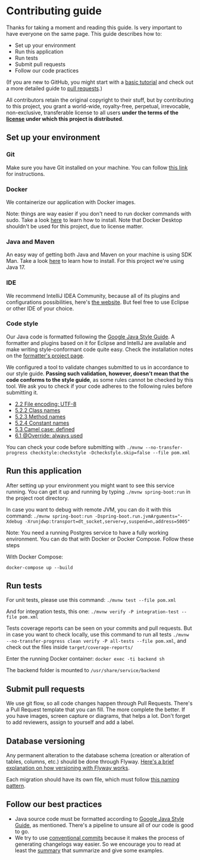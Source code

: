 # Contributing guide

Thanks for taking a moment and reading this guide. Is very important to have 
everyone on the same page. This guide describes how to:
- Set up your environment
- Run this application
- Run tests
- Submit pull requests
- Follow our code practices

(If you are new to GitHub, you might start with a [basic tutorial](https://help.github.com/articles/set-up-git) and check out a more detailed guide to [pull requests](https://help.github.com/articles/using-pull-requests/).)

All contributors retain the original copyright to their stuff, but by
contributing to this project, you grant a world-wide, royalty-free, 
perpetual, irrevocable, non-exclusive, transferable license to all 
users **under the terms of the [license](./LICENSE.md) under which 
this project is distributed**.

## Set up your environment

### Git

Make sure you have Git installed on your machine. You can follow
[this link](https://git-scm.com/downloads) for instructions.

### Docker

We containerize our application with Docker images. 

Note: things are way
easier if you don't need to run docker commands with sudo. Take a look
[here](https://docs.docker.com/engine/install/#server) to learn how to
install. Note that Docker Desktop shouldn't be used for this project,
due to license matter.

### Java and Maven

An easy way of getting both Java and Maven on your machine is using 
SDK Man. Take a look [here](https://sdkman.io/) to learn how to install.
For this project we're using Java 17.

### IDE

We recommend IntelliJ IDEA Community, because all of its plugins and
configurations possibilities, here's [the website](https://www.jetbrains.com/idea/download).
But feel free to use Eclipse or other IDE of your choice.

### Code style

Our Java code is formatted following the [Google Java Style Guide](https://google.github.io/styleguide/javaguide.html).
A formatter and plugins based on it for Eclipse and IntelliJ are available and  make writing
style-conformant code quite easy. Check the installation notes on the
[formatter's project page](https://github.com/google/google-java-format).

We configured a tool to validate changes submitted to us in accordance to our style guide. **Passing
such validation, however, doesn't mean that the code conforms to the style guide**, as some rules
cannot be checked by this tool. We ask you to check if your code adheres to the following rules
before submitting it.

- [2.2 File encoding: UTF-8](https://google.github.io/styleguide/javaguide.html#s2.2-file-encoding)
- [5.2.2 Class names](https://google.github.io/styleguide/javaguide.html#s5.2.2-class-names)
- [5.2.3 Method names](https://google.github.io/styleguide/javaguide.html#s5.2.3-method-names)
- [5.2.4 Constant names](https://google.github.io/styleguide/javaguide.html#s5.2.4-constant-names)
- [5.3 Camel case: defined](https://google.github.io/styleguide/javaguide.html#s5.3-camel-case)
- [6.1 @Override: always used](https://google.github.io/styleguide/javaguide.html#s6.1-override-annotation)

You can check your code before submitting with `./mvnw --no-transfer-progress checkstyle:checkstyle -Dcheckstyle.skip=false --file pom.xml`

## Run this application

After setting up your environment you might want to see this service running. 
You can get it up and running by typing `./mvnw spring-boot:run` in the project
root directory.

In case you want to debug with remote JVM, you can do it with this command:
`./mvnw spring-boot:run -Dspring-boot.run.jvmArguments="-Xdebug -Xrunjdwp:transport=dt_socket,server=y,suspend=n,address=5005"`

Note: You need a running Postgres service to have a fully working environment. You
can do that with Docker or Docker Compose. Follow these steps

With Docker Compose:

```shell
docker-compose up --build
```

## Run tests

For unit tests, please use this command: `./mvnw test --file pom.xml`

And for integration tests, this one: `./mvnw verify -P integration-test --file pom.xml`

Tests coverage reports can be seen on your commits and pull requests. But in case you want to check locally, use this command to run all tests `./mvnw --no-transfer-progress clean verify -P all-tests --file pom.xml`,
and check out the files inside `target/coverage-reports/`

Enter the running Docker container: `docker exec -ti backend sh`

The backend folder is mounted to `/usr/share/service/backend`

## Submit pull requests

We use git flow, so all code changes happen through Pull Requests. There's a
Pull Request template that you can fill. The more complete the better. If you
have images, screen capture or diagrams, that helps a lot. Don't forget to add
reviewers, assign to yourself and add a label.

## Database versioning

Any permanent alteration to the database schema (creation or alteration of tables,
columns, etc.) should be done through Flyway. [Here's a brief explanation on how
versioning with Flyway works](https://flywaydb.org/documentation/getstarted/how).

Each migration should have its own file, which must follow [this naming
pattern](https://flywaydb.org/documentation/concepts/migrations#naming).

## Follow our best practices

- Java source code must be formatted according to
[Google Java Style Guide](https://google.github.io/styleguide/javaguide.html),
as mentioned. There's a pipeline to unsure all of our code is good to go.
- We try to use [conventional commits](https://www.conventionalcommits.org/)
because it makes the process of generating changelogs way easier. So we encourage
you to read at least the [summary](https://www.conventionalcommits.org/en/v1.0.0/#summary)
that summarize and give some examples.